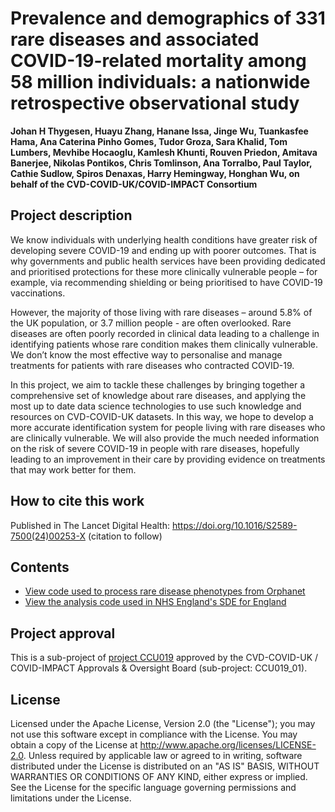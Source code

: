 # Prevalence and demographics of 331 rare diseases and associated COVID-19-related mortality among 58 million individuals: a nationwide retrospective observational study

**Johan H Thygesen, Huayu Zhang, Hanane Issa, Jinge Wu, Tuankasfee Hama, Ana Caterina Pinho Gomes, Tudor Groza, Sara Khalid, Tom Lumbers, Mevhibe Hocaoglu, Kamlesh Khunti, Rouven Priedon, Amitava Banerjee, Nikolas Pontikos, Chris Tomlinson, Ana Torralbo, Paul Taylor, Cathie Sudlow, Spiros Denaxas, Harry Hemingway, Honghan Wu, on behalf of the CVD-COVID-UK/COVID-IMPACT Consortium**

## Project description

We know individuals with underlying health conditions have greater risk of developing severe COVID-19 and ending up with poorer outcomes. That is why governments and public health services have been providing dedicated and prioritised protections for these more clinically vulnerable people – for example, via recommending shielding or being prioritised to have COVID-19 vaccinations.

However, the majority of those living with rare diseases – around 5.8% of the UK population, or 3.7 million people - are often overlooked. Rare diseases are often poorly recorded in clinical data leading to a challenge in identifying patients whose rare condition makes them clinically vulnerable. We don’t know the most effective way to personalise and manage treatments for patients with rare diseases who contracted COVID-19.

In this project, we aim to tackle these challenges by bringing together a comprehensive set of knowledge about rare diseases, and applying the most up to date data science technologies to use such knowledge and resources on CVD-COVID-UK datasets. In this way, we hope to develop a more accurate identification system for people living with rare diseases who are clinically vulnerable. We will also provide the much needed information on the risk of severe COVID-19 in people with rare diseases, hopefully leading to an improvement in their care by providing evidence on treatments that may work better for them.

## How to cite this work
Published in The Lancet Digital Health: https://doi.org/10.1016/S2589-7500(24)00253-X (citation to follow)

## Contents

* [View code used to process rare disease phenotypes from Orphanet](https://github.com/BHFDSC/CCU019_01/tree/main/code/00_orphanet_rd_selection)
* [View the analysis code used in NHS England's SDE for England](https://github.com/BHFDSC/CCU019_01/tree/main/code)


## Project approval

This is a sub-project of [project CCU019](https://github.com/BHFDSC/CCU019) approved by the CVD-COVID-UK / COVID-IMPACT Approvals & Oversight Board (sub-project: CCU019_01).

## License

Licensed under the Apache License, Version 2.0 (the "License"); you may not use this software except in compliance with the License. You may obtain a copy of the License at http://www.apache.org/licenses/LICENSE-2.0. Unless required by applicable law or agreed to in writing, software distributed under the License is distributed on an "AS IS" BASIS, WITHOUT WARRANTIES OR CONDITIONS OF ANY KIND, either express or implied. See the License for the specific language governing permissions and limitations under the License.
